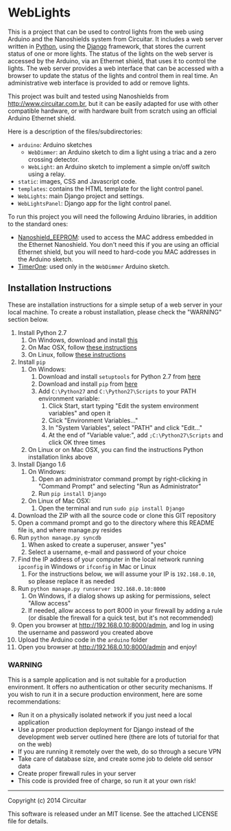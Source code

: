 WebLights
=========

This is a project that can be used to control lights from the web using Arduino and the Nanoshields system from Circuitar.
It includes a web server written in [Python](https://www.python.org/), using the [Django](https://www.djangoproject.com/) framework, that stores the current status of one or more lights.
The status of the lights on the web server is accessed by the Arduino, via an Ethernet shield, that uses it to control the lights.
The web server provides a web interface that can be accessed with a browser to update the status of the lights and control them in real time.
An administrative web interface is provided to add or remove lights.

This project was built and tested using Nanoshields from http://www.circuitar.com.br, but it can be easily adapted for use with other compatible hardware, or with hardware built from scratch using an official Arduino Ethernet shield.

Here is a description of the files/subdirectories:

- `arduino`: Arduino sketches
    - `WebDimmer`: an Arduino sketch to dim a light using a triac and a zero crossing detector.
    - `WebLight`: an Arduino sketch to implement a simple on/off switch using a relay.
- `static`: images, CSS and Javascript code.
- `templates`: contains the HTML template for the light control panel.
- `WebLights`: main Django project and settings.
- `WebLightsPanel`: Django app for the light control panel.

To run this project you will need the following Arduino libraries, in addition to the standard ones:

- [Nanoshield_EEPROM](https://github.com/circuitar/Nanoshield_EEPROM): used to access the MAC address embedded in the Ethernet Nanoshield. You don't need this if you are using an official Ethernet shield, but you will need to hard-code you MAC addresses in the Arduino sketch.
- [TimerOne](https://code.google.com/p/arduino-timerone/downloads/list): used only in the `WebDimmer` Arduino sketch.

## Installation Instructions

These are installation instructions for a simple setup of a web server in your local machine. To create a robust installation, please check the "WARNING" section below.

1. Install Python 2.7
    1. On Windows, download and install [this](http://python.org/ftp/python/2.7.6/python-2.7.6.msi)
    1. On Mac OSX, follow [these instructions](http://docs.python-guide.org/en/latest/starting/install/osx/)
    1. On Linux, follow [these instructions](http://docs.python-guide.org/en/latest/starting/install/linux/)
1. Install `pip`
    1. On Windows:
        1. Download and install `setuptools` for Python 2.7 from [here](http://www.lfd.uci.edu/~gohlke/pythonlibs/#setuptools)
        1. Download and install `pip` from [here](http://www.lfd.uci.edu/~gohlke/pythonlibs/#pip)
        1. Add `C:\Python27` and `C:\Python27\Scripts` to your PATH environment variable:
            1. Click Start, start typing "Edit the system environment variables" and open it
            1. Click "Environment Variables..."
            1. In "System Variables", select "PATH" and click "Edit..."
            1. At the end of "Variable value:", add `;C:\Python27\Scripts` and click OK three times
    1. On Linux or on Mac OSX, you can find the instructions Python installation links above
1. Install Django 1.6
    1. On Windows:
        1. Open an administrator command prompt by right-clicking in "Command Prompt" and selecting "Run as Administrator"
        1. Run `pip install Django`
    1. On Linux of Mac OSX:
        1. Open the terminal and run `sudo pip install Django`
1. Download the ZIP with all the source code or clone this GIT repository
1. Open a command prompt and go to the directory where this README file is, and where manage.py resides
1. Run `python manage.py syncdb`
    1. When asked to create a superuser, answer "yes"
    1. Select a username, e-mail and password of your choice
1. Find the IP address of your computer in the local network running `ipconfig` in Windows or `ifconfig` in Mac or Linux
    1. For the instructions below, we will assume your IP is `192.168.0.10`, so please replace it as needed
1. Run `python manage.py runserver 192.168.0.10:8000`
    1. On Windows, if a dialog shows up asking for permissions, select "Allow access"
    1. If needed, allow access to port 8000 in your firewall by adding a rule (or disable the firewall for a quick test, but it's not recommended)
1. Open you browser at http://192.168.0.10:8000/admin, and log in using the username and password you created above
1. Upload the Arduino code in the `arduino` folder
1. Open you browser at http://192.168.0.10:8000/admin and enjoy!

### WARNING

This is a sample application and is not suitable for a production environment. It offers no authentication or other security mechanisms. If you wish to run it in a secure production environment, here are some recommendations:

- Run it on a physically isolated network if you just need a local application
- Use a proper production deployment for Django instead of the development web server outlined here (there are lots of tutorial for that on the web)
- If you are running it remotely over the web, do so through a secure VPN
- Take care of database size, and create some job to delete old sensor data
- Create proper firewall rules in your server
- This code is provided free of charge, so run it at your own risk!

---

Copyright (c) 2014 Circuitar

This software is released under an MIT license. See the attached LICENSE file for details.
